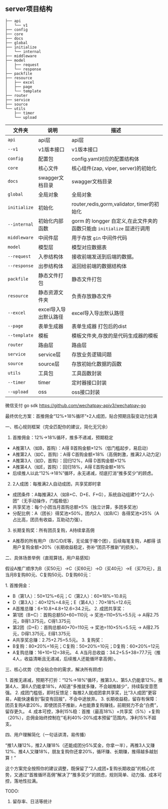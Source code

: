 ## server项目结构

```shell
├── api
│   └── v1
├── config
├── core
├── docs
├── global
├── initialize
│   └── internal
├── middleware
├── model
│   ├── request
│   └── response
├── packfile
├── resource
│   ├── excel
│   ├── page
│   └── template
├── router
├── service
├── source
└── utils
    ├── timer
    └── upload
```

| 文件夹       | 说明                    | 描述                        |
| ------------ | ----------------------- | --------------------------- |
| `api`        | api层                   | api层 |
| `--v1`       | v1版本接口              | v1版本接口                  |
| `config`     | 配置包                  | config.yaml对应的配置结构体 |
| `core`       | 核心文件                | 核心组件(zap, viper, server)的初始化 |
| `docs`       | swagger文档目录         | swagger文档目录 |
| `global`     | 全局对象                | 全局对象 |
| `initialize` | 初始化 | router,redis,gorm,validator, timer的初始化 |
| `--internal` | 初始化内部函数 | gorm 的 longger 自定义,在此文件夹的函数只能由 `initialize` 层进行调用 |
| `middleware` | 中间件层 | 用于存放 `gin` 中间件代码 |
| `model`      | 模型层                  | 模型对应数据表              |
| `--request`  | 入参结构体              | 接收前端发送到后端的数据。  |
| `--response` | 出参结构体              | 返回给前端的数据结构体      |
| `packfile`   | 静态文件打包            | 静态文件打包 |
| `resource`   | 静态资源文件夹          | 负责存放静态文件                |
| `--excel` | excel导入导出默认路径 | excel导入导出默认路径 |
| `--page` | 表单生成器 | 表单生成器 打包后的dist |
| `--template` | 模板 | 模板文件夹,存放的是代码生成器的模板 |
| `router`     | 路由层                  | 路由层 |
| `service`    | service层               | 存放业务逻辑问题 |
| `source` | source层 | 存放初始化数据的函数 |
| `utils`      | 工具包                  | 工具函数封装            |
| `--timer` | timer | 定时器接口封装 |
| `--upload`      | oss                  | oss接口封装        |

微信支付 go sdk https://github.com/wechatpay-apiv3/wechatpay-go

最终优化方案：首推佣金“12%+18%循环”+2人成团，贴合预期且裂变动力拉满

一、核心规则框架（完全匹配你的建议，简化无冗余）

1. 首推佣金：12%→18%循环，推多不递减，预期稳定

- A推第1人（如B，首购）：A得 B首购金额×12%（低门槛起步，易启动）
- A推第2人（如C，首购）：A得 C首购金额×18%（高佣刺激，推满2人动力足）
- A推第3人（如D，首购）：回归12%，A得 D首购金额×12%
- A推第4人（如E，首购）：回归18%，A得 E首购金额×18%
- 后续推人以此“12%→18%”循环，永无递减，彻底打消“推多奖少”的顾虑。

2. 2人成团：每推满2人自动成团，共享奖即时拿

- 成团条件：A每推满2人（如B+C、D+E、F+G），系统自动组建1个“2人小团”（无手动操作，门槛极低）
- 共享奖池：每个小团当月首购总额×5%（独立计算，多团多奖池）
- 分配比例：A（团长）得奖池×50%，团内2人（如B/C）各得奖池×25%（A占比高，团员有收益，互助动力强）。

3. 长期复购奖：所有团员复购，A持续拿高佣

- A推荐的所有用户（B/C/D/E等，无论属于哪个团），后续每笔复购，A都得 该用户复购金额×20%（长期收益稳定，弥补“团员不推新”的损失）。

二、具体场景举例（直观算钱，用户易感知）

假设A推广顺序为B（买50元）→C（买60元）→D（买40元）→E（买70元），且当月B复购80元、C复购50元、D复购60元：

1. 首推佣金：
- B（第1人）：50×12%=6元；C（第2人）：60×18%=10.8元
- D（第3人）：40×12%=4.8元；E（第4人）：70×18%=12.6元
- A首推总赚：6+10.8+4.8+12.6=34.2元。
  2. 成团共享奖：
- 第1团（B+C）：首购总额50+60=110元 → 奖池=110×5%=5.5元 → A得2.75元，B得1.375元，C得1.375元
- 第2团（D+E）：首购总额40+70=110元 → 奖池=110×5%=5.5元 → A得2.75元，D得1.375元，E得1.375元
- A共享奖总赚：2.75+2.75=5.5元。
  3. 复购奖：
- B复购：80×20%=16元；C复购：50×20%=10元；D复购：60×20%=12元
- A复购总赚：16+10+12=38元。
  4. A当月总收益：34.2+5.5+38=77.7元（推4人，收益清晰且无递减，后续推人还能循环拿高佣）。

三、核心优势（完全贴合你的需求，解决所有顾虑）

1. 首推无递减，预期不打折：“12%→18%”循环，推第3人、第5人仍能拿12%，推第4人、第6人仍能拿18%，A知道“多推就多赚，不会越推越少”，持续裂变意愿强。
2. 成团门槛低，即时反馈足：每推2人就成团拿共享奖，比“3人成团”更容易，A能快速看到“裂变有回报”，不会中途放弃。
3. 长期收益稳，留存有保障：团员复购A拿20%，即使团员不推新，A也能靠复购赚钱，前期努力不会“白费”，留存更久。
4. 成本可控，净利15%稳：首推（最高18%）+共享奖（5%）+复购（20%），总佣金始终控制在“毛利40%-20%成本预留”范围内，净利15%不超支。

四、用户理解简化（一句话讲清，易传播）

“推1人赚12%，推2人赚18%（还能成团分5%奖金，你拿一半），再推3人又赚12%、推4人又赚18%，朋友复购你还拿20%，循环赚、长期赚，推得越多越划算！”

这个方案完全按照你的建议调整，既保留了“2人成团+复购长期收益”的核心优势，又通过“首推循环高佣”解决了“推多奖少”的顾虑，规则简单、动力强、成本可控，落地性拉满。

TODO:
1. 留存率、日活等统计